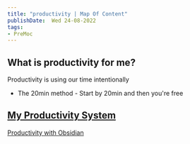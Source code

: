 ```yaml
---
title: "productivity | Map Of Content"
publishDate:  Wed 24-08-2022
tags:
- PreMoc
---
```


## What is productivity for me?
Productivity is using our time intentionally 


- The 20min method - Start by 20min and then you're free


## [My Productivity System](My%20Productivity%20System.md)

[Productivity with Obsidian](Productivity%20with%20Obsidian.md)